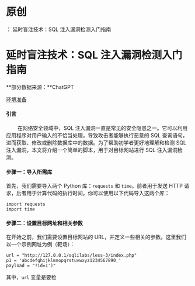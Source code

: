 # 原创
：  延时盲注技术：SQL 注入漏洞检测入门指南

# 延时盲注技术：SQL 注入漏洞检测入门指南

**部分数据来源：**ChatGPT 

[环境准备](https://blog.csdn.net/weixin_43263566/article/details/129031187)

#### 引言

        在网络安全领域中，SQL 注入漏洞一直是常见的安全隐患之一。它可以利用应用程序对用户输入的不恰当处理，导致攻击者能够执行恶意的 SQL 查询语句，进而获取、修改或删除数据库中的数据。为了帮助初学者更好地理解和检测 SQL 注入漏洞，本文将介绍一个简单的脚本，用于对目标网站进行 SQL 注入漏洞检测。

#### 步骤一：导入所需库

首先，我们需要导入两个 Python 库：`requests` 和 `time`。前者用于发送 HTTP 请求，后者用于计算代码的执行时间。你可以使用以下代码导入这两个库：

```
import requests
import time
```

#### 步骤二：设置目标网址和相关参数

在开始之前，我们需要设置目标网站的 URL，并定义一些相关的参数。这里我们以一个示例网址为例（靶场）：

```
url = "http://127.0.0.1/sqlilabs/less-3/index.php"
p1 = 'abcdefghijklmnopqrstuvwxyz1234567890_'
payload = "?id=1')"
```

其中，`url` 变量是要检
